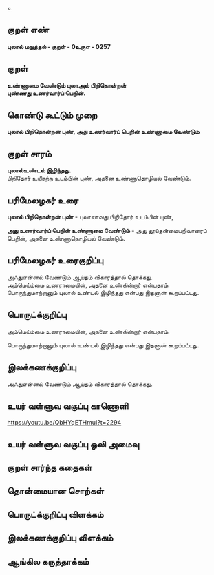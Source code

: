 உ

## குறள் எண் 

**புலால் மறுத்தல் - குறள் - 0உருஎ - 0257**  

## குறள் 

**உண்ணாமை வேண்டும் புலாஅல் பிறிதொன்றன்  
புண்ணது உணர்வார்ப் பெறின்.**

## கொண்டு கூட்டும் முறை

**புலால் பிறிதொன்றன் புண், அது உணர்வார்ப் பெறின் உண்ணாமை வேண்டும்**

## குறள் சாரம் 

**புலால்உண்டல் இழிந்தது.**  
பிறிதோர் உயிரற்ற உடம்பின் புண், அதனை உண்ணாதொழியல் வேண்டும்.  
 
## பரிமேலழகர் உரை

**புலால் பிறிதொன்றன் புண்** - புலாலாவது பிறிதோர் உடம்பின் புண்,  

**அது உணர்வார்ப் பெறின் உண்ணாமை வேண்டும்** - அது தூய்தன்மையறிவாரைப் பெறின், அதனை உண்ணாதொழியல் வேண்டும்.

## பரிமேலழகர் உரைகுறிப்பு   

அஃதுஎன்னல் வேண்டும் ஆய்தம் விகாரத்தால் தொக்கது.  
அம்மெய்ம்மை உணராமையின், அதனை உண்கின்றார் என்பதாம்.  
பொருந்துமாற்றானும் புலால் உண்டல் இழிந்தது என்பது இதனான் கூறப்பட்டது.    

## பொருட்க்குறிப்பு 

அம்மெய்ம்மை உணராமையின், அதனை உண்கின்றார் என்பதாம்.  

பொருந்துமாற்றானும் புலால் உண்டல் இழிந்தது என்பது இதனான் கூறப்பட்டது. 

## இலக்கணக்குறிப்பு  

அஃதுஎன்னல் வேண்டும் ஆய்தம் விகாரத்தால் தொக்கது.  

## உயர் வள்ளுவ வகுப்பு காணொளி

https://youtu.be/QbHYqETHmuI?t=2294

## உயர் வள்ளுவ வகுப்பு ஒலி அமைவு 

 
## குறள் சார்ந்த கதைகள் 


## தொன்மையான சொற்கள்


## பொருட்க்குறிப்பு விளக்கம்


## இலக்கணக்குறிப்பு விளக்கம்


## ஆங்கில கருத்தாக்கம் 


